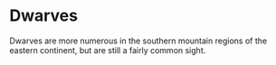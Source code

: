 # Dwarves
Dwarves are more numerous in the southern mountain regions of the eastern continent, but are still a fairly common sight.